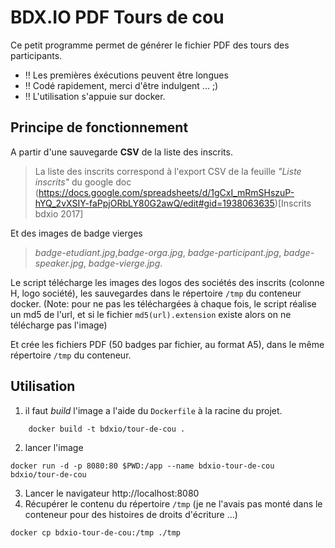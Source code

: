 # BDX.IO PDF Tours de cou

Ce petit programme permet de générer le fichier PDF des tours des participants.  

* :bangbang: Les premières éxécutions peuvent être longues
* :bangbang: Codé rapidement, merci d'être indulgent ... ;)
* :bangbang: L'utilisation s'appuie sur docker.

## Principe de fonctionnement

A partir d'une sauvegarde **CSV** de la liste des inscrits.

> La liste des inscrits correspond à l'export CSV de la feuille *"Liste inscrits"* du google doc (https://docs.google.com/spreadsheets/d/1gCxI_mRmSHszuP-hYQ_2vXSIY-faPpjORbLY80G2awQ/edit#gid=1938063635)[Inscrits bdxio 2017]

Et des images de badge vierges 

> *badge-etudiant.jpg*,*badge-orga.jpg*, *badge-participant.jpg*, *badge-speaker.jpg*, *badge-vierge.jpg*.

Le script télécharge les images des logos des sociétés des inscrits (colonne H, logo société), les sauvegardes dans le répertoire `/tmp` du conteneur docker. (Note: pour ne pas les téléchargées à chaque fois, le script réalise un md5 de l'url, et si le fichier `md5(url).extension` existe alors on ne télécharge pas l'image)

Et crée les fichiers PDF (50 badges par fichier, au format A5), dans le même répertoire `/tmp` du conteneur.

## Utilisation

1. il faut *build* l'image a l'aide du `Dockerfile` à la racine du projet.
```
    docker build -t bdxio/tour-de-cou .
```
2. lancer l'image 
```
docker run -d -p 8080:80 $PWD:/app --name bdxio-tour-de-cou bdxio/tour-de-cou
```
3. Lancer le navigateur http://localhost:8080
4. Récupérer le contenu du répertoire `/tmp` (je ne l'avais pas monté dans le conteneur pour des histoires de droits d'écriture ...)

```
docker cp bdxio-tour-de-cou:/tmp ./tmp
```



